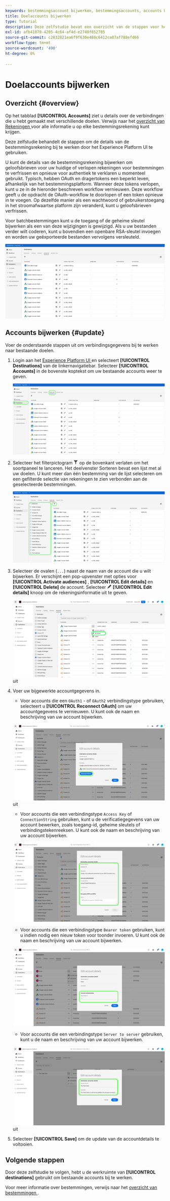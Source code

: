```yaml
---
keywords: bestemmingsaccount bijwerken, bestemmingsaccounts, accounts bijwerken, doel bijwerken
title: Doelaccounts bijwerken
type: Tutorial
description: Deze zelfstudie bevat een overzicht van de stappen voor het bijwerken van bestemmingsaccounts in de gebruikersinterface van Adobe Experience Platform
exl-id: afb41878-4205-4c64-af4d-e2740f852785
source-git-commit: c2832821ea6f9f630e480c6412ca07af788efd66
workflow-type: tm+mt
source-wordcount: '490'
ht-degree: 0%

---
```


# Doelaccounts bijwerken

## Overzicht {#overview}

Op het tabblad **[!UICONTROL Accounts]** ziet u details over de verbindingen die u hebt gemaakt met verschillende doelen. Verwijs naar het [ overzicht van Rekeningen ](../ui/destinations-workspace.md#accounts) voor alle informatie u op elke bestemmingsrekening kunt krijgen.

Deze zelfstudie behandelt de stappen om de details van de bestemmingsrekening bij te werken door het Experience Platform UI te gebruiken.

U kunt de details van de bestemmingsrekening bijwerken om geloofsbrieven voor uw huidige of verlopen rekeningen voor bestemmingen te verfrissen en opnieuw voor authentiek te verklaren u momenteel gebruikt. Typisch, hebben OAuth en dragertokens een beperkt leven, afhankelijk van het bestemmingsplatform. Wanneer deze tokens verlopen, kunt u ze in de hieronder beschreven workflow vernieuwen. Deze workflow geeft u de opdracht de OAuth-workflow te doorlopen of een token opnieuw in te voegen. Op dezelfde manier als een wachtwoord of gebruikerstoegang in het stroomafwaartse platform zijn veranderd, kunt u geloofsbrieven verfrissen.

Voor batchbestemmingen kunt u de toegang of de geheime sleutel bijwerken als een van deze wijzigingen is gewijzigd. Als u uw bestanden verder wilt coderen, kunt u bovendien een openbare RSA-sleutel invoegen en worden uw geëxporteerde bestanden vervolgens versleuteld.

![ Rekeningen tabel ](../assets/ui/update-accounts/destination-accounts.png)

## Accounts bijwerken {#update}

Voer de onderstaande stappen uit om verbindingsgegevens bij te werken naar bestaande doelen.

1. Login aan het [ Experience Platform UI ](https://platform.adobe.com/) en selecteert **[!UICONTROL Destinations]** van de linkernavigatiebar. Selecteer **[!UICONTROL Accounts]** in de bovenste koptekst om uw bestaande accounts weer te geven.

   ![ Rekeningen tabel ](../assets/ui/update-accounts/accounts-tab.png)

2. Selecteer het filterpictogram ![ filter-pictogram ](/help/images/icons/filter.png) op de bovenkant verlaten om het soortpaneel te lanceren. Het deelvenster Sorteren bevat een lijst met al uw doelen. U kunt meer dan één bestemming van de lijst selecteren om een gefilterde selectie van rekeningen te zien verbonden aan de geselecteerde bestemmingen.

   ![ de bestemmingsrekeningen van de Filter ](../assets/ui/update-accounts/filter-accounts.png)

3. Selecteer de ovalen (`...`) naast de naam van de account die u wilt bijwerken. Er verschijnt een pop-upvenster met opties voor **[!UICONTROL Activate audiences]** , **[!UICONTROL Edit details]** en **[!UICONTROL Delete]** de account. Selecteer ![ uitgeven detailknoop ](/help/images/icons/edit.png) **[!UICONTROL Edit details]** knoop om de rekeningsinformatie uit te geven.

   ![ geef rekening ](../assets/ui/update-accounts/accounts-edit.png) uit

4. Voer uw bijgewerkte accountgegevens in.

   * Voor accounts die een `OAuth1` - of `OAuth2` verbindingstype gebruiken, selecteert u **[!UICONTROL Reconnect OAuth]** om uw accountgegevens te vernieuwen. U kunt ook de naam en beschrijving van uw account bijwerken.

   ![ geef details OAuth ](../assets/ui/update-accounts/edit-details-oauth.png) uit

   * Voor accounts die een verbindingstype `Access Key` of `ConnectionString` gebruiken, kunt u de verificatiegegevens van uw account bewerken, zoals toegang-id, geheime sleutels of verbindingstekenreeksen. U kunt ook de naam en beschrijving van uw account bijwerken.

   ![ geef de Sleutel van de Toegang van details uit ](../assets/ui/update-accounts/edit-details-key.png)

   * Voor accounts die een verbindingstype `Bearer token` gebruiken, kunt u indien nodig een nieuw token voor toonder invoeren. U kunt ook de naam en beschrijving van uw account bijwerken.

   ![ geeft het teken van de Details Drager uit ](../assets/ui/update-accounts/edit-details-bearer.png)

   * Voor accounts die een verbindingstype `Server to server` gebruiken, kunt u de naam en beschrijving van uw account bijwerken.

   ![ geeft details Server-aan-server ](../assets/ui/update-accounts/edit-details-s2s.png) uit

5. Selecteer **[!UICONTROL Save]** om de update van de accountdetails te voltooien.

## Volgende stappen

Door deze zelfstudie te volgen, hebt u de werkruimte van **[!UICONTROL destinations]** gebruikt om bestaande accounts bij te werken.

Voor meer informatie over bestemmingen, verwijs naar het [ overzicht van bestemmingen ](../catalog/overview.md).